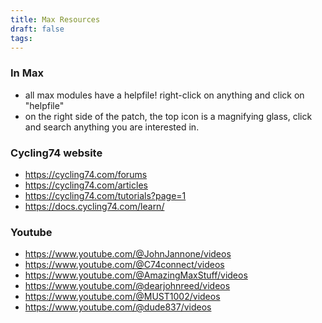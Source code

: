 ```yaml
---
title: Max Resources
draft: false
tags:
---
```

### In Max
- all max modules have a helpfile! right-click on anything and click on "helpfile"
- on the right side of the patch, the top icon is a magnifying glass, click and search anything you are interested in.
### Cycling74 website
- https://cycling74.com/forums
- https://cycling74.com/articles
- https://cycling74.com/tutorials?page=1
- https://docs.cycling74.com/learn/
###  Youtube 
- https://www.youtube.com/@JohnJannone/videos 
- https://www.youtube.com/@C74connect/videos
- https://www.youtube.com/@AmazingMaxStuff/videos
- https://www.youtube.com/@dearjohnreed/videos
- https://www.youtube.com/@MUST1002/videos
- https://www.youtube.com/@dude837/videos
